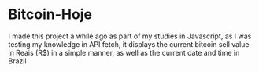 # Bitcoin-Hoje
I made this project a while ago as part of my studies in Javascript, as I was testing my knowledge in API fetch, it displays the current bitcoin sell value in Reais (R$) in a simple manner, as well as the current date and time in Brazil
